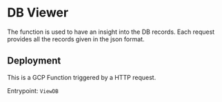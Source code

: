 # DB Viewer

The function is used to have an insight into the DB records.
Each request provides all the records given in the json format.


## Deployment

This is a GCP Function triggered by a HTTP request.

Entrypoint: `ViewDB`
